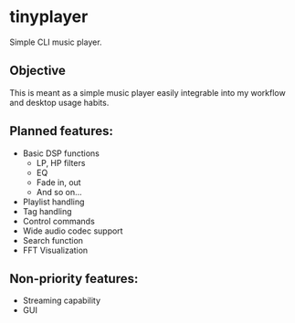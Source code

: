 # tinyplayer

Simple CLI music player.

## Objective

This is meant as a simple music player easily integrable into my workflow and desktop usage habits.

## Planned features:

* Basic DSP functions
	- LP, HP filters
	- EQ
	- Fade in, out
	- And so on...
* Playlist handling
* Tag handling
* Control commands
* Wide audio codec support
* Search function
* FFT Visualization

## Non-priority features:

* Streaming capability
* GUI
